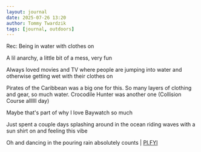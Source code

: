 ```yaml
---
layout: journal
date: 2025-07-26 13:20
author: Tommy Twardzik
tags: [journal, outdoors]
---
```


Rec: Being in water with clothes on

A lil anarchy, a little bit of a mess, very fun 

Always loved movies and TV where people are jumping into water and otherwise getting wet with their clothes on

Pirates of the Caribbean was a big one for this. So many layers of clothing and gear, so much water. Crocodile Hunter was another one (Collision Course allllll day)

Maybe that's part of why I love Baywatch so much

Just spent a couple days splashing around in the ocean riding waves with a sun shirt on and feeling this vibe

Oh and dancing in the pouring rain absolutely counts | [PI.FYI](https://www.pi.fyi/rec/cmdkigd910frdrr415kzd38gh)